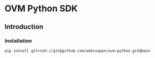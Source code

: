 # OVM Python SDK

## Introduction

### Installation

```shell
pip install git+ssh://git@github.com/webisopen/ovm-python.git@main
```
